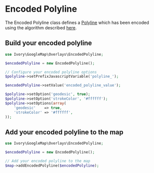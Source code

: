 # Encoded Polyline

The Encoded Polyline class defines a [Polyline](https://github.com/yappabe/ivory-google-map/blob/master/doc/usage/overlays/polyline.md)
which has been encoded using the algorithm described
[here](http://code.google.com/apis/maps/documentation/utilities/polylinealgorithm.html).

## Build your encoded polyline

``` php
use Ivory\GoogleMap\Overlays\EncodedPolyline;

$encodedPolyline = new EncodedPolyline();

// Configure your encoded polyline options
$polyline->setPrefixJavascriptVariable('polyline_');

$encodedPolyline->setValue('encoded_polyline_value');

$polyline->setOption('geodesic', true);
$polyline->setOption('strokeColor', '#ffffff');
$polyline->setOptions(array(
    'geodesic'    => true,
    'strokeColor' => '#ffffff',
));
```

## Add your encoded polyline to the map

``` php
use Ivory\GoogleMap\Overlays\EncodedPolyline;

$encodedPolyline = new EncodedPolyline();

// Add your encoded polyline to the map
$map->addEncodedPolyline($encodedPolyline);
```
